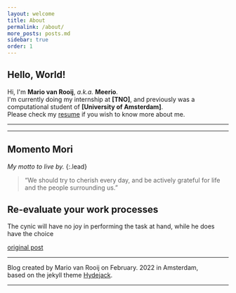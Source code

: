 ```yaml
---
layout: welcome
title: About
permalink: /about/
more_posts: posts.md
sidebar: true
order: 1
---
```


## Hello, World!

Hi, I'm **Mario van Rooij**, *a.k.a.* **Meerio**.<br>
I'm currently doing my internship at **[TNO]**, and previously was a computational student of **[University of Amsterdam]**.<br>
Please check my [resume] if you wish to know more about me.

***

<!--posts_list-->

***

## Momento Mori

_My motto to live by._
{:.lead}

> “We should try to cherish every day, and be actively grateful for life and the people surrounding us.”

## Re-evaluate your work processes

The cynic will have no joy in performing the task at hand, while he does have the choice<br>

[original post]

***

Blog created by Mario van Rooij on February. 2022 in Amsterdam,<br>
based on the jekyll theme [Hydejack].

***

<!--author-->

<!-- Links -->
[SAP Labs Korea]: https://www.sap.com/korea/about/labs-korea.html
[resume]: /resume/
[original post]: http://blog.vivekmahbubani.com/2007/03/work-hard-to-be-lazy.html
[Hydejack]: https://hydejack.com
